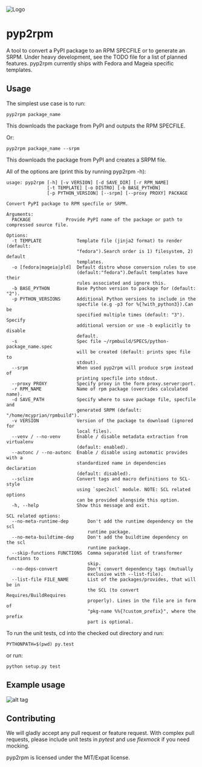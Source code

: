 
![Logo](https://rkuska.fedorapeople.org/pyp2rpm_large.png)

pyp2rpm
=======

A tool to convert a PyPI package to an RPM SPECFILE or to generate an SRPM.
Under heavy development, see the TODO file for a list of planned features.
pyp2rpm currently ships with Fedora and Mageia specific templates.

## Usage

The simplest use case is to run:

    pyp2rpm package_name

This downloads the package from PyPI and outputs the RPM SPECFILE.

Or:

    pyp2rpm package_name --srpm

This downloads the package from PyPI and creates a SRPM file.

All of the options are (print this by running pyp2rpm -h):

    usage: pyp2rpm [-h] [-v VERSION] [-d SAVE_DIR] [-r RPM_NAME]
                   [-t TEMPLATE] [-o DISTRO] [-b BASE_PYTHON]
                   [-p PYTHON_VERSION] [--srpm] [--proxy PROXY] PACKAGE

    Convert PyPI package to RPM specfile or SRPM.

    Arguments:
      PACKAGE             Provide PyPI name of the package or path to compressed source file.

    Options:
      -t TEMPLATE             Template file (jinja2 format) to render (default:
                              "fedora").Search order is 1) filesystem, 2) default
                              templates.
      -o [fedora|mageia|pld]  Default distro whose conversion rules to use
                              (default:"fedora").Default templates have their
                              rules associated and ignore this.
      -b BASE_PYTHON          Base Python version to package for (default: "2").
      -p PYTHON_VERSIONS      Additional Python versions to include in the
                              specfile (e.g -p3 for %{?with_python3}).Can be
                              specified multiple times (default: "3"). Specify
                              additional version or use -b explicitly to disable
                              default.
      -s                      Spec file ~/rpmbuild/SPECS/python-package_name.spec
                              will be created (default: prints spec file to
                              stdout).
      --srpm                  When used pyp2rpm will produce srpm instead of
                              printing specfile into stdout.
      --proxy PROXY           Specify proxy in the form proxy.server:port.
      -r RPM_NAME             Name of rpm package (overrides calculated name).
      -d SAVE_PATH            Specify where to save package file, specfile and
                              generated SRPM (default: "/home/mcyprian/rpmbuild").
      -v VERSION              Version of the package to download (ignored for
                              local files).
      --venv / --no-venv      Enable / disable metadata extraction from virtualenv
                              (default: enabled).
      --autonc / --no-autonc  Enable / disable using automatic provides with a
                              standardized name in dependencies declaration
                              (default: disabled).
      --sclize                Convert tags and macro definitions to SCL-style
                              using `spec2scl` module. NOTE: SCL related options
                              can be provided alongside this option.
      -h, --help              Show this message and exit.

    SCL related options:
      --no-meta-runtime-dep       Don't add the runtime dependency on the scl
                                  runtime package.
      --no-meta-buildtime-dep     Don't add the buildtime dependency on the scl
                                  runtime package.
      --skip-functions FUNCTIONS  Comma separated list of transformer functions to
                                  skip.
      --no-deps-convert           Don't convert dependency tags (mutually
                                  exclusive with --list-file).
      --list-file FILE_NAME       List of the packages/provides, that will be in
                                  the SCL (to convert Requires/BuildRequires
                                  properly). Lines in the file are in form of
                                  "pkg-name %%{?custom_prefix}", where the prefix
                                  part is optional.


To run the unit tests, cd into the checked out directory and run:

    PYTHONPATH=$(pwd) py.test

or run:

    python setup.py test


## Example usage

![alt tag](https://mcyprian.fedorapeople.org/pyp2rpm_guide.gif
"Record of pyp2rpm usage")

## Contributing

We will gladly accept any pull request or feature request.
With complex pull requests, please include unit tests in *pytest* and use *flexmock* if you need mocking.

pyp2rpm is licensed under the MIT/Expat license.

